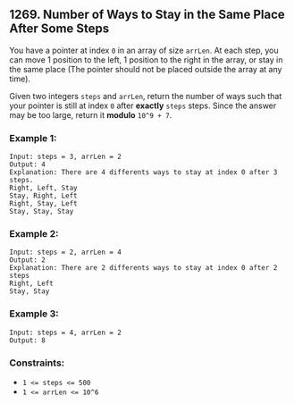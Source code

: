 ## 1269. Number of Ways to Stay in the Same Place After Some Steps

You have a pointer at index ```0``` in an array of size ```arrLen```. At each step, you can move 1 position to the left, 1 position to the right in the array, or stay in the same place (The pointer should not be placed outside the array at any time).

Given two integers ```steps``` and ```arrLen```, return the number of ways such that your pointer is still at index ```0``` after **exactly** ```steps``` steps. Since the answer may be too large, return it **modulo** ```10^9 + 7```.

### Example 1:
```
Input: steps = 3, arrLen = 2
Output: 4
Explanation: There are 4 differents ways to stay at index 0 after 3 steps.
Right, Left, Stay
Stay, Right, Left
Right, Stay, Left
Stay, Stay, Stay
```
### Example 2:
```
Input: steps = 2, arrLen = 4
Output: 2
Explanation: There are 2 differents ways to stay at index 0 after 2 steps
Right, Left
Stay, Stay
```
### Example 3:
```
Input: steps = 4, arrLen = 2
Output: 8
```

### Constraints:

* ```1 <= steps <= 500```
* ```1 <= arrLen <= 10^6```